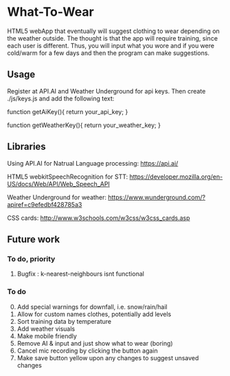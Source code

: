 # What-To-Wear
HTML5 webApp that eventually will suggest clothing to wear depending on the weather outside.
The thought is that the app will require training, since each user is different.
Thus, you will input what you wore and if you were cold/warm for a few days and then the program can make suggestions.

## Usage
Register at API.AI and Weather Underground for api keys.
Then create ./js/keys.js and add the following text:

function getAiKey(){
  return your_api_key;
}

function getWeatherKey(){
  return your_weather_key;
}

## Libraries
Using API.AI for Natrual Language processing: https://api.ai/

HTML5 webkitSpeechRecognition for STT: https://developer.mozilla.org/en-US/docs/Web/API/Web_Speech_API

Weather Underground for weather: https://www.wunderground.com/?apiref=c9efedbf428785a3

CSS cards: http://www.w3schools.com/w3css/w3css_cards.asp

## Future work

### To do, priority
1. Bugfix : k-nearest-neighbours isnt functional

### To do
0. Add special warnings for downfall, i.e. snow/rain/hail
2. Allow for custom names clothes, potentially add levels
3. Sort training data by temperature
4. Add weather visuals
5. Make mobile friendly
6. Remove AI & input and just show what to wear (boring)
  1. Cancel mic recording by clicking the button again
7. Make save button yellow upon any changes to suggest unsaved changes
